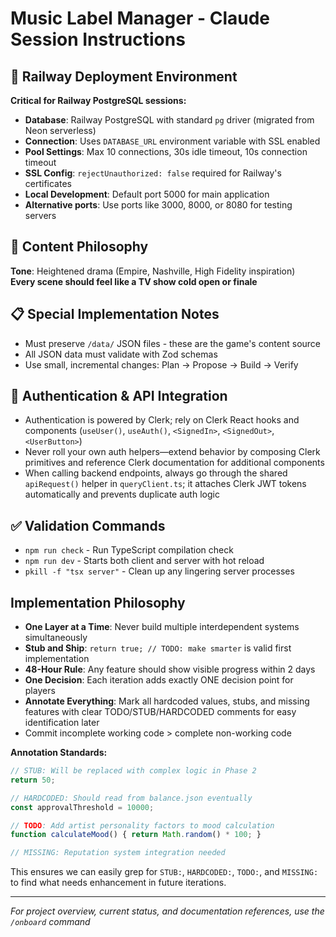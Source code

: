 # Music Label Manager - Claude Session Instructions

## 🚨 Railway Deployment Environment
**Critical for Railway PostgreSQL sessions:**
- **Database**: Railway PostgreSQL with standard `pg` driver (migrated from Neon serverless)
- **Connection**: Uses `DATABASE_URL` environment variable with SSL enabled
- **Pool Settings**: Max 10 connections, 30s idle timeout, 10s connection timeout
- **SSL Config**: `rejectUnauthorized: false` required for Railway's certificates
- **Local Development**: Default port 5000 for main application
- **Alternative ports**: Use ports like 3000, 8000, or 8080 for testing servers

## 🎵 Content Philosophy
**Tone**: Heightened drama (Empire, Nashville, High Fidelity inspiration)  
**Every scene should feel like a TV show cold open or finale**

## 📋 Special Implementation Notes
- Must preserve `/data/` JSON files - these are the game's content source
- All JSON data must validate with Zod schemas
- Use small, incremental changes: Plan → Propose → Build → Verify

## 🔐 Authentication & API Integration
- Authentication is powered by Clerk; rely on Clerk React hooks and components (`useUser()`, `useAuth()`, `<SignedIn>`, `<SignedOut>`, `<UserButton>`)
- Never roll your own auth helpers—extend behavior by composing Clerk primitives and reference Clerk documentation for additional components
- When calling backend endpoints, always go through the shared `apiRequest()` helper in `queryClient.ts`; it attaches Clerk JWT tokens automatically and prevents duplicate auth logic

## ✅ Validation Commands
- `npm run check` - Run TypeScript compilation check
- `npm run dev` - Starts both client and server with hot reload
- `pkill -f "tsx server"` - Clean up any lingering server processes

## Implementation Philosophy
- **One Layer at a Time**: Never build multiple interdependent systems simultaneously
- **Stub and Ship**: `return true; // TODO: make smarter` is valid first implementation  
- **48-Hour Rule**: Any feature should show visible progress within 2 days
- **One Decision**: Each iteration adds exactly ONE decision point for players
- **Annotate Everything**: Mark all hardcoded values, stubs, and missing features with clear TODO/STUB/HARDCODED comments for easy identification later
- Commit incomplete working code > complete non-working code

**Annotation Standards:**
```javascript
// STUB: Will be replaced with complex logic in Phase 2
return 50; 

// HARDCODED: Should read from balance.json eventually  
const approvalThreshold = 10000;

// TODO: Add artist personality factors to mood calculation
function calculateMood() { return Math.random() * 100; }

// MISSING: Reputation system integration needed
```

This ensures we can easily grep for `STUB:`, `HARDCODED:`, `TODO:`, and `MISSING:` to find what needs enhancement in future iterations.

---
*For project overview, current status, and documentation references, use the `/onboard` command*